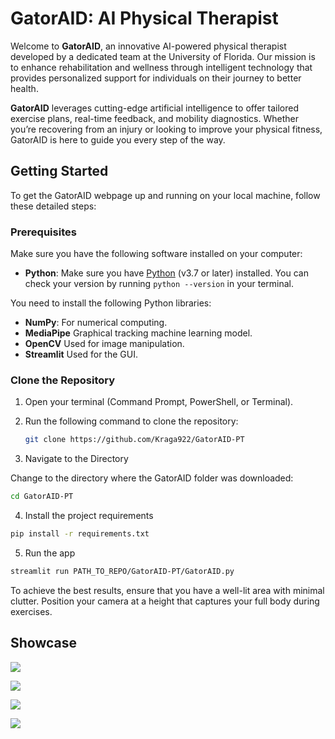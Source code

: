 # GatorAID: AI Physical Therapist

Welcome to **GatorAID**, an innovative AI-powered physical therapist developed by a dedicated team at the University of Florida. Our mission is to enhance rehabilitation and wellness through intelligent technology that provides personalized support for individuals on their journey to better health.

**GatorAID** leverages cutting-edge artificial intelligence to offer tailored exercise plans, real-time feedback, and mobility diagnostics. Whether you’re recovering from an injury or looking to improve your physical fitness, GatorAID is here to guide you every step of the way.

## Getting Started

To get the GatorAID webpage up and running on your local machine, follow these detailed steps:

### Prerequisites

Make sure you have the following software installed on your computer:
- **Python**: Make sure you have [Python](https://www.python.org/downloads/) (v3.7 or later) installed. You can check your version by running `python --version` in your terminal.
  
You need to install the following Python libraries:
- **NumPy**: For numerical computing.
- **MediaPipe** Graphical tracking machine learning model.
- **OpenCV** Used for image manipulation.
- **Streamlit** Used for the GUI.

### Clone the Repository

1. Open your terminal (Command Prompt, PowerShell, or Terminal).
2. Run the following command to clone the repository:

    ```bash
    git clone https://github.com/Kraga922/GatorAID-PT
    ```


3. Navigate to the Directory

Change to the directory where the GatorAID folder was downloaded:

```bash
cd GatorAID-PT
```

4. Install the project requirements

```bash
pip install -r requirements.txt
```

5. Run the app

```bash
streamlit run PATH_TO_REPO/GatorAID-PT/GatorAID.py             
```

To achieve the best results, ensure that you have a well-lit area with minimal clutter. Position your camera at a height that captures your full body during exercises.

## Showcase


![](./images/showcase2.webp)

![](./images/showcase3.webp)

![](./images/showcase4.webp)

![](./images/showcase5.webp)

